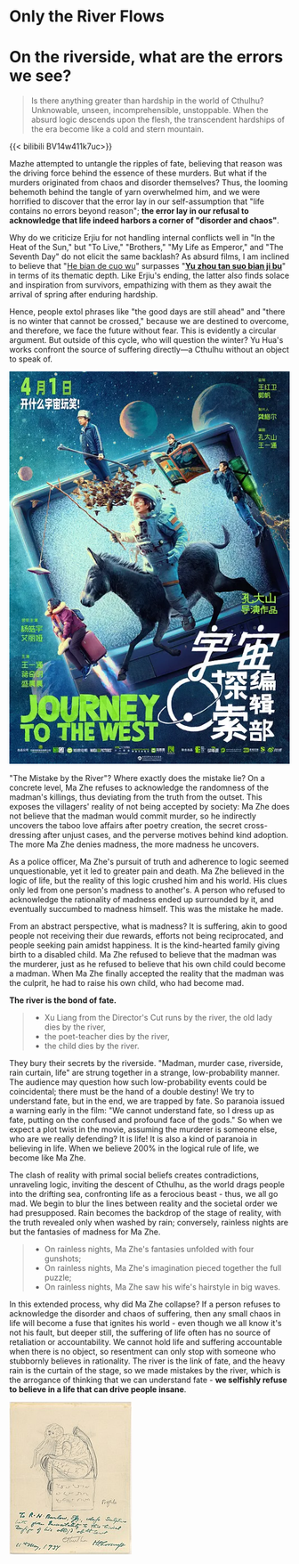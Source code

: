 #  Only the River Flows


# On the riverside, what are the errors we see? 

> Is there anything greater than hardship in the world of Cthulhu? Unknowable, unseen, incomprehensible, unstoppable. When the absurd logic descends upon the flesh, the transcendent hardships of the era become like a cold and stern mountain.

{{< bilibili BV14w411k7uc>}}

Mazhe attempted to untangle the ripples of fate, believing that reason was the driving force behind the essence of these murders. But what if the murders originated from chaos and disorder themselves? Thus, the looming behemoth behind the tangle of yarn overwhelmed him, and we were horrified to discover that the error lay in our self-assumption that "life contains no errors beyond reason"; **the error lay in our refusal to acknowledge that life indeed harbors a corner of "disorder and chaos"**.


Why do we criticize Erjiu for not handling internal conflicts well in "In the Heat of the Sun," but "To Live," "Brothers," "My Life as Emperor," and "The Seventh Day" do not elicit the same backlash? As absurd films, I am inclined to believe that "[He bian de cuo wu](https://www.imdb.com/title/tt27590147/?ref_=fn_al_tt_1)" surpasses "**[Yu zhou tan suo bian ji bu](https://www.imdb.com/title/tt15072612/)**" in terms of its thematic depth. Like Erjiu's ending, the latter also finds solace and inspiration from survivors, empathizing with them as they await the arrival of spring after enduring hardship.

Hence, people extol phrases like "the good days are still ahead" and "there is no winter that cannot be crossed," because we are destined to overcome, and therefore, we face the future without fear. This is evidently a circular argument. But outside of this cycle, who will question the winter? Yu Hua's works confront the source of suffering directly—a Cthulhu without an object to speak of.

![宇宙探索编辑部的海报](img/p2889865405.webp)

"The Mistake by the River"? Where exactly does the mistake lie? On a concrete level, Ma Zhe refuses to acknowledge the randomness of the madman's killings, thus deviating from the truth from the outset. This exposes the villagers' reality of not being accepted by society: Ma Zhe does not believe that the madman would commit murder, so he indirectly uncovers the taboo love affairs after poetry creation, the secret cross-dressing after unjust cases, and the perverse motives behind kind adoption. The more Ma Zhe denies madness, the more madness he uncovers.

As a police officer, Ma Zhe's pursuit of truth and adherence to logic seemed unquestionable, yet it led to greater pain and death. Ma Zhe believed in the logic of life, but the reality of this logic crushed him and his world. His clues only led from one person's madness to another's. A person who refused to acknowledge the rationality of madness ended up surrounded by it, and eventually succumbed to madness himself. This was the mistake he made.

From an abstract perspective, what is madness? It is suffering, akin to good people not receiving their due rewards, efforts not being reciprocated, and people seeking pain amidst happiness. It is the kind-hearted family giving birth to a disabled child. Ma Zhe refused to believe that the madman was the murderer, just as he refused to believe that his own child could become a madman. When Ma Zhe finally accepted the reality that the madman was the culprit, he had to raise his own child, who had become mad.

**The river is the bond of fate.** 

> - Xu Liang from the Director's Cut runs by the river, the old lady dies by the river, 
> - the poet-teacher dies by the river, 
> -  the child dies by the river. 

They bury their secrets by the riverside. "Madman, murder case, riverside, rain curtain, life" are strung together in a strange, low-probability manner. The audience may question how such low-probability events could be coincidental; there must be the hand of a double destiny! We try to understand fate, but in the end, we are trapped by fate. So paranoia issued a warning early in the film: "We cannot understand fate, so I dress up as fate, putting on the confused and profound face of the gods." So when we expect a plot twist in the movie, assuming the murderer is someone else, who are we really defending? It is life! It is also a kind of paranoia in believing in life. When we believe 200% in the logical rule of life, we become like Ma Zhe.

The clash of reality with primal social beliefs creates contradictions, unraveling logic, inviting the descent of Cthulhu, as the world drags people into the drifting sea, confronting life as a ferocious beast - thus, we all go mad. We begin to blur the lines between reality and the societal order we had presupposed. Rain becomes the backdrop of the stage of reality, with the truth revealed only when washed by rain; conversely, rainless nights are but the fantasies of madness for Ma Zhe.

> - On rainless nights, Ma Zhe's fantasies unfolded with four gunshots; 
> - On rainless nights, Ma Zhe's imagination pieced together the full puzzle; 
> - On rainless nights, Ma Zhe saw his wife's hairstyle in big waves.
>

In this extended process, why did Ma Zhe collapse? If a person refuses to acknowledge the disorder and chaos of suffering, then any small chaos in life will become a fuse that ignites his world - even though we all know it's not his fault, but deeper still, the suffering of life often has no source of retaliation or accountability. We cannot hold life and suffering accountable when there is no object, so resentment can only stop with someone who stubbornly believes in rationality. The river is the link of fate, and the heavy rain is the curtain of the stage, so we made mistakes by the river, which is the arrogance of thinking that we can understand fate - **we selfishly refuse to believe in a life that can drive people insane**.

![Cthulhu Mythos](img/220px-Cthulhu3.jpg)

